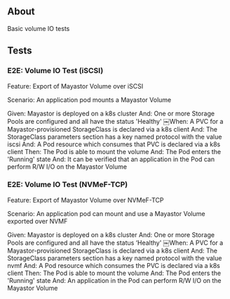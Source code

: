 ## About
Basic volume IO tests

## Tests
### E2E: Volume IO Test (iSCSI)

Feature: Export of Mayastor Volume over iSCSI

Scenario: An application pod mounts a Mayastor Volume

Given: Mayastor is deployed on a k8s cluster
  And: One or more Storage Pools are configured and all have the status 'Healthy'
￼When: A PVC for a Mayastor-provisioned StorageClass is declared via a k8s client
  And: The StorageClass parameters section has a key named protocol with the value iscsi
  And: A Pod resource which consumes that PVC is declared via a k8s client
Then: The Pod is able to mount the volume
  And: The Pod enters the 'Running' state
  And: It can be verified that an application in the Pod can perform R/W I/O on the Mayastor Volume 

### E2E: Volume IO Test (NVMeF-TCP)

Feature: Export of Mayastor Volume over NVMeF-TCP

Scenario: An application pod can mount and use a Mayastor Volume exported over NVMF

Given: Mayastor is deployed on a k8s cluster
  And: One or more Storage Pools are configured and all have the status ‘Healthy'
￼When: A PVC for a Mayastor-provisioned StorageClass is declared via a k8s client
  And: The StorageClass parameters section has a key named protocol with the value nvmf
  And: A Pod resource which consumes the PVC is declared via a k8s client
Then: The Pod is able to mount the volume
  And: The Pod enters the 'Running' state
  And: An application in the Pod can perform R/W I/O on the Mayastor Volume 